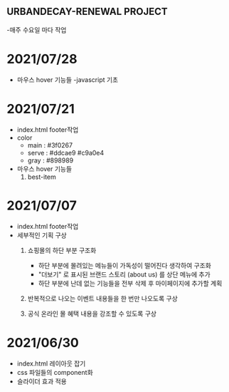 ## URBANDECAY-RENEWAL PROJECT
-매주 수요일 마다 작업

# 2021/07/28
- 마우스 hover 기능들
-javascript 기초

# 2021/07/21
- index.html footer작업
- color
    - main : #3f0267
    - serve : #ddcae9 #c9a0e4
    - gray : #898989
- 마우스 hover 기능들
    1. best-item

# 2021/07/07
- index.html footer작업
- 세부적인 기획 구상
    1. 쇼핑몰의 하단 부분 구조화
        - 하단 부분에 몰려있는 메뉴들이 가독성이 떨어진다 생각하여 구조화
        - "더보기" 로 표시된 브랜드 스토리 (about us) 를 상단 메뉴에 추가
        - 하단 부분에 난데 없는 기능들을 전부 삭제 후 마이페이지에 추가할 계획

    2. 반복적으로 나오는 이벤트 내용들을 한 번만 나오도록 구상

    3. 공식 온라인 몰 혜택 내용을 강조할 수 있도록 구상


# 2021/06/30
- index.html 레이아웃 잡기
- css 파일들의 component화
- 슬라이더 효과 적용